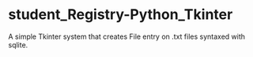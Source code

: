 # student_Registry-Python_Tkinter

A simple Tkinter system that creates File entry on .txt files syntaxed with sqlite.
